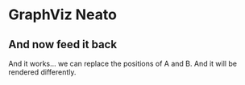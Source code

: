 # GraphViz Neato


<script>
  var source = `digraph D {
  A[label="A"]
  B[label="B"]
  C[label="C"]
  
  A -> C;
  B -> C;
}
`;

(async () => {
  var graphviz =  await (<graphviz-dot> engine="neato"</graphviz-dot>)
  graphviz.setDotData(source)
  
  var style = document.createElement("style")
  style.textContent = `
    #source, #transformed {
      white-space: pre;
    }
  `
  
  var transformed =  Viz(source, {
    engine: "neato",
    format: "dot",
    totalMemory: 32 * 1024 * 1024 
  })
  
  return <div>
      {style}
      <div id="source">{source}</div>
      <div id="transformed">{transformed}</div>
      {graphviz}
    </div>
})()
</script>

## And now feed it back

And it works... we can replace the positions of A and B. And it will be rendered differently.

<script>
  var source = `digraph D {
	graph [bb="0,0,196.73,48.615"];
	node [label="\N"];
	A	 [height=0.5,
		label=A,
		pos="169.73,30.615",
		width=0.75];
	C	 [height=0.5,
		label=C,
		pos="98.597,18",
		width=0.75];
	A -> C	 [];
	B	 [height=0.5,
		label=B,
		pos="27,27.713",
		width=0.75];
	B -> C	 [];
}`;

(async () => {
  var graphviz =  await (<graphviz-dot engine="neato"></graphviz-dot>)
  graphviz.setDotData(source)
  
  var style = document.createElement("style")
  style.textContent = `
    #source, #transformed {
      white-space: pre;
    }
  `

  return <div>
      {style}
      <div id="source">{source}</div>
      {graphviz}
    </div>
})()
</script>


